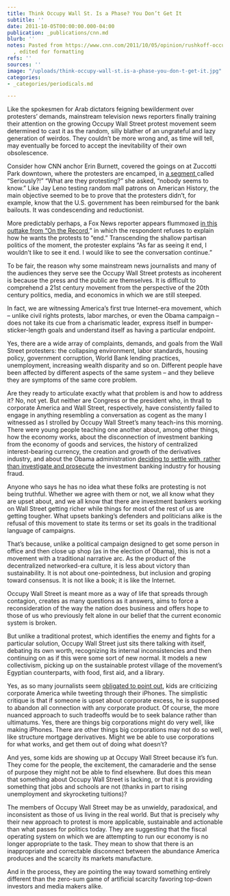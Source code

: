 ```yaml
---
title: Think Occupy Wall St. Is a Phase? You Don’t Get It
subtitle: ''
date: 2011-10-05T00:00:00.000-04:00
publication: _publications/cnn.md
blurb: ''
notes: Pasted from https://www.cnn.com/2011/10/05/opinion/rushkoff-occupy-wall-street/index.html
  , edited for formatting
refs: ''
sources: ''
image: "/uploads/think-occupy-wall-st.is-a-phase-you-don-t-get-it.jpg"
categories:
- _categories/periodicals.md

---
```

Like the spokesmen for Arab dictators feigning bewilderment over protesters’ demands, mainstream television news reporters finally training their attention on the growing Occupy Wall Street protest movement seem determined to cast it as the random, silly blather of an ungrateful and lazy generation of weirdos. They couldn’t be more wrong and, as time will tell, may eventually be forced to accept the inevitability of their own obsolescence.

Consider how CNN anchor Erin Burnett, covered the goings on at Zuccotti Park downtown, where the protesters are encamped, in [a segment ](http://transcripts.cnn.com/TRANSCRIPTS/1110/03/ebo.01.html)called “Seriously?!” “What are they protesting?” she asked, “nobody seems to know.” Like Jay Leno testing random mall patrons on American History, the main objective seemed to be to prove that the protesters didn’t, for example, know that the U.S. government has been reimbursed for the bank bailouts. It was condescending and reductionist.

More predictably perhaps, a Fox News reporter appears flummoxed [in this outtake from “On the Record](http://www.mediaite.com/tv/van-susteren-explains-why-anti-fox-interview-with-occupy-wall-st-protester-got-cut/),” in which the respondent refuses to explain how he wants the protests to “end.” Transcending the shallow partisan politics of the moment, the protester explains “As far as seeing it end, I wouldn’t like to see it end. I would like to see the conversation continue.”

To be fair, the reason why some mainstream news journalists and many of the audiences they serve see the Occupy Wall Street protests as incoherent is because the press and the public are themselves. It is difficult to comprehend a 21st century movement from the perspective of the 20th century politics, media, and economics in which we are still steeped.

In fact, we are witnessing America’s first true Internet-era movement, which – unlike civil rights protests, labor marches, or even the Obama campaign – does not take its cue from a charismatic leader, express itself in bumper-sticker-length goals and understand itself as having a particular endpoint.

Yes, there are a wide array of complaints, demands, and goals from the Wall Street protesters: the collapsing environment, labor standards, housing policy, government corruption, World Bank lending practices, unemployment, increasing wealth disparity and so on. Different people have been affected by different aspects of the same system – and they believe they are symptoms of the same core problem.

Are they ready to articulate exactly what that problem is and how to address it? No, not yet. But neither are Congress or the president who, in thrall to corporate America and Wall Street, respectively, have consistently failed to engage in anything resembling a conversation as cogent as the many I witnessed as I strolled by Occupy Wall Street’s many teach-ins this morning. There were young people teaching one another about, among other things, how the economy works, about the disconnection of investment banking from the economy of goods and services, the history of centralized interest-bearing currency, the creation and growth of the derivatives industry, and about the Obama administration [deciding to settle with, rather than investigate and prosecute](http://www.nytimes.com/2011/08/22/business/schneiderman-is-said-to-face-pressure-to-back-bank-deal.html?_r=1&pagewanted=all\\) the investment banking industry for housing fraud.

Anyone who says he has no idea what these folks are protesting is not being truthful. Whether we agree with them or not, we all know what they are upset about, and we all know that there are investment bankers working on Wall Street getting richer while things for most of the rest of us are getting tougher. What upsets banking’s defenders and politicians alike is the refusal of this movement to state its terms or set its goals in the traditional language of campaigns.

That’s because, unlike a political campaign designed to get some person in office and then close up shop (as in the election of Obama), this is not a movement with a traditional narrative arc. As the product of the decentralized networked-era culture, it is less about victory than sustainability. It is not about one-pointedness, but inclusion and groping toward consensus. It is not like a book; it is like the Internet.

Occupy Wall Street is meant more as a way of life that spreads through contagion, creates as many questions as it answers, aims to force a reconsideration of the way the nation does business and offers hope to those of us who previously felt alone in our belief that the current economic system is broken.

But unlike a traditional protest, which identifies the enemy and fights for a particular solution, Occupy Wall Street just sits there talking with itself, debating its own worth, recognizing its internal inconsistencies and then continuing on as if this were some sort of new normal. It models a new collectivism, picking up on the sustainable protest village of the movement’s Egyptian counterparts, with food, first aid, and a library.

Yes, as so many journalists seem [obligated to point out](http://www.nytimes.com/2011/09/25/nyregion/protesters-are-gunning-for-wall-street-with-faulty-aim.html?scp=2&sq=occupy%20wall%20street&st=cse), kids are criticizing corporate America while tweeting through their iPhones. The simplistic critique is that if someone is upset about corporate excess, he is supposed to abandon all connection with any corporate product. Of course, the more nuanced approach to such tradeoffs would be to seek balance rather than ultimatums. Yes, there are things big corporations might do very well, like making iPhones. There are other things big corporations may not do so well, like structure mortgage derivatives. Might we be able to use corporations for what works, and get them out of doing what doesn’t?

And yes, some kids are showing up at Occupy Wall Street because it’s fun. They come for the people, the excitement, the camaraderie and the sense of purpose they might not be able to find elsewhere. But does this mean that something about Occupy Wall Street is lacking, or that it is providing something that jobs and schools are not (thanks in part to rising unemployment and skyrocketing tuitions)?

The members of Occupy Wall Street may be as unwieldy, paradoxical, and inconsistent as those of us living in the real world. But that is precisely why their new approach to protest is more applicable, sustainable and actionable than what passes for politics today. They are suggesting that the fiscal operating system on which we are attempting to run our economy is no longer appropriate to the task. They mean to show that there is an inappropriate and correctable disconnect between the abundance America produces and the scarcity its markets manufacture.

And in the process, they are pointing the way toward something entirely different than the zero-sum game of artificial scarcity favoring top-down investors and media makers alike.